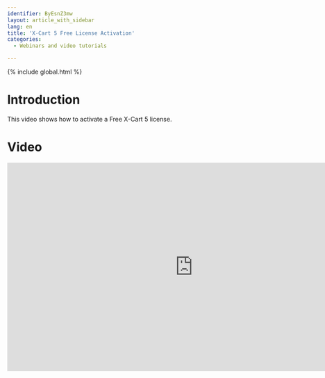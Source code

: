 ```yaml
---
identifier: ByEsnZ3mw
layout: article_with_sidebar
lang: en
title: 'X-Cart 5 Free License Activation'
categories:
  - Webinars and video tutorials

---
```


{% include global.html %}

# Introduction

This video shows how to activate a Free X-Cart 5 license.

# Video

<iframe class="youtube-player" type="text/html" style="width: 853px; height: 480px" src="http://www.youtube.com/embed/MEncqXpJ8qc" frameborder="0"></iframe>